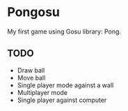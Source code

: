 Pongosu
=======

My first game using Gosu library: Pong.

TODO
----

* Draw ball
* Move ball
* Single player mode against a wall
* Multiplayer mode
* Single player against computer
